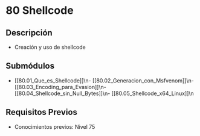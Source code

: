 # 80 Shellcode

## Descripción
- Creación y uso de shellcode

## Submódulos
- [[80.01_Que_es_Shellcode]]\n- [[80.02_Generacion_con_Msfvenom]]\n- [[80.03_Encoding_para_Evasion]]\n- [[80.04_Shellcode_sin_Null_Bytes]]\n- [[80.05_Shellcode_x64_Linux]]\n

## Requisitos Previos
- Conocimientos previos: Nivel 75
